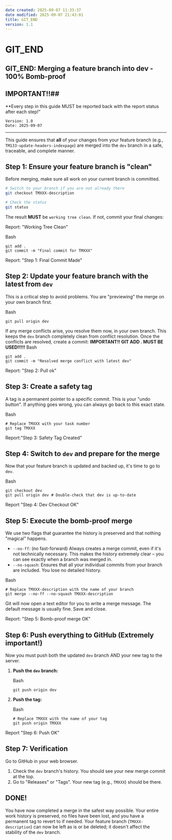 ```yaml
---
date created: 2025-09-07 11:33:37
date modified: 2025-09-07 21:43:01
title: GIT_END
version: 1.1
---
```


# GIT_END
## GIT_END: Merging a feature branch into dev - 100% Bomb-proof
## IMPORTANT!!##
**Every step in this guide MUST be reported back with the report status after each step!"

```
Version: 1.0
Date: 2025-09-07
```

------

This guide ensures that **all** of your changes from your feature branch (e.g., `TM133-update-headers-indexpage`) are merged into the `dev` branch in a safe, traceable, and complete manner.

## Step 1: Ensure your feature branch is "clean"

Before merging, make sure all work on your current branch is committed.

```bash
# Switch to your branch if you are not already there
git checkout TMXXX-description

# Check the status
git status
```

The result **MUST** be `working tree clean`. If not, commit your final changes:

Report: "Working Tree Clean"

Bash

```
git add .
git commit -m "Final commit for TMXXX"
```

Report: "Step 1: Final Commit Made"

## Step 2: Update your feature branch with the latest from `dev`



This is a critical step to avoid problems. You are "previewing" the merge on your own branch first.

Bash

```
git pull origin dev
```

If any merge conflicts arise, you resolve them now, in your own branch. This keeps the `dev` branch completely clean from conflict resolution. Once the conflicts are resolved, create a commit:
**IMPORTANT!! GIT ADD . MUST BE USED!!!!!**
Bash

```
git add .
git commit -m "Resolved merge conflict with latest dev"
```

Report: "Step 2: Pull ok"

## Step 3: Create a safety tag



A tag is a permanent pointer to a specific commit. This is your "undo button". If anything goes wrong, you can always go back to this exact state.

Bash

```
# Replace TMXXX with your task number
git tag TMXXX
```

Report:"Step 3: Safety Tag Created"

## Step 4: Switch to `dev` and prepare for the merge



Now that your feature branch is updated and backed up, it's time to go to `dev`.

Bash

```
git checkout dev
git pull origin dev # Double-check that dev is up-to-date
```

Report "Step 4: Dev Checkout OK"

## Step 5: Execute the bomb-proof merge



We use two flags that guarantee the history is preserved and that nothing "magical" happens.

- `--no-ff`: (no fast-forward) Always creates a merge commit, even if it's not technically necessary. This makes the history extremely clear – you can see exactly when a branch was merged in.
- `--no-squash`: Ensures that all your individual commits from your branch are included. You lose no detailed history.

Bash

```
# Replace TMXXX-description with the name of your branch
git merge --no-ff --no-squash TMXXX-description
```

Git will now open a text editor for you to write a merge message. The default message is usually fine. Save and close.

Report: "Step 5: Bomb-proof merge OK"

## Step 6: Push everything to GitHub (Extremely important!)



Now you must push both the updated `dev` branch AND your new tag to the server.

1. **Push the `dev` branch:**

   Bash

   ```
   git push origin dev
   ```

2. **Push the tag:**

   Bash

   ```
   # Replace TMXXX with the name of your tag
   git push origin TMXXX
   ```

Report "Step 6: Push OK"

## Step 7: Verification



Go to GitHub in your web browser.

1. Check the `dev` branch's history. You should see your new merge commit at the top.
2. Go to "Releases" or "Tags". Your new tag (e.g., `TMXXX`) should be there.



## DONE!



You have now completed a merge in the safest way possible. Your entire work history is preserved, no files have been lost, and you have a permanent tag to revert to if needed. Your feature branch (`TMXXX-description`) can now be left as is or be deleted; it doesn't affect the stability of the `dev` branch.